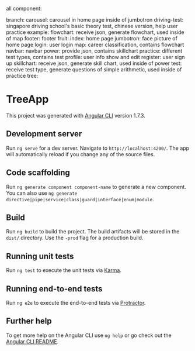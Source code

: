 all component:

branch: 
carousel: carousel in home page inside of jumbotron
driving-test: singapore driving school's basic theory test, chinese version, help user practice
example:
flowchart: receive json, generate flowchart, used inside of map
footer: footer
fruit:
index: home page
jumbotron: face picture of home page
login: user login
map: career classification, contains flowchart
navbar: navbar
power: provide json, contains skillchart
practice: different test types, contains test
profile: user info show and edit
register: user sign up
skillchart: receive json, generate skill chart, used inside of power
test: receive test type, generate questions of simple arithmetic, used inside of practice
tree:

# TreeApp

This project was generated with [Angular CLI](https://github.com/angular/angular-cli) version 1.7.3.

## Development server

Run `ng serve` for a dev server. Navigate to `http://localhost:4200/`. The app will automatically reload if you change any of the source files.

## Code scaffolding

Run `ng generate component component-name` to generate a new component. You can also use `ng generate directive|pipe|service|class|guard|interface|enum|module`.

## Build

Run `ng build` to build the project. The build artifacts will be stored in the `dist/` directory. Use the `-prod` flag for a production build.

## Running unit tests

Run `ng test` to execute the unit tests via [Karma](https://karma-runner.github.io).

## Running end-to-end tests

Run `ng e2e` to execute the end-to-end tests via [Protractor](http://www.protractortest.org/).

## Further help

To get more help on the Angular CLI use `ng help` or go check out the [Angular CLI README](https://github.com/angular/angular-cli/blob/master/README.md).
